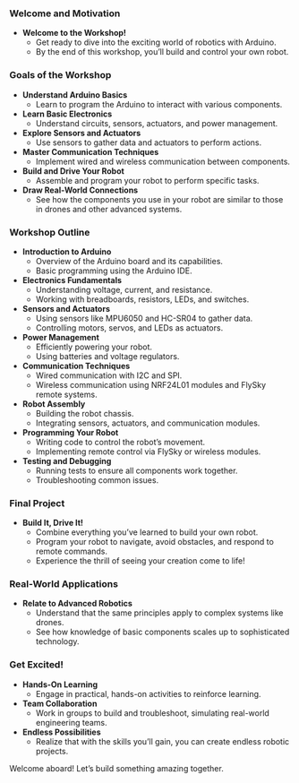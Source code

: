 ### Welcome and Motivation

- **Welcome to the Workshop!**
    - Get ready to dive into the exciting world of robotics with Arduino.
    - By the end of this workshop, you’ll build and control your own robot.

### Goals of the Workshop

- **Understand Arduino Basics**
    - Learn to program the Arduino to interact with various components.
- **Learn Basic Electronics**
    - Understand circuits, sensors, actuators, and power management.
- **Explore Sensors and Actuators**
    - Use sensors to gather data and actuators to perform actions.
- **Master Communication Techniques**
    - Implement wired and wireless communication between components.
- **Build and Drive Your Robot**
    - Assemble and program your robot to perform specific tasks.
- **Draw Real-World Connections**
    - See how the components you use in your robot are similar to those in drones and other advanced systems.

### Workshop Outline

- **Introduction to Arduino**
    - Overview of the Arduino board and its capabilities.
    - Basic programming using the Arduino IDE.
- **Electronics Fundamentals**
    - Understanding voltage, current, and resistance.
    - Working with breadboards, resistors, LEDs, and switches.
- **Sensors and Actuators**
    - Using sensors like MPU6050 and HC-SR04 to gather data.
    - Controlling motors, servos, and LEDs as actuators.
- **Power Management**
    - Efficiently powering your robot.
    - Using batteries and voltage regulators.
- **Communication Techniques**
    - Wired communication with I2C and SPI.
    - Wireless communication using NRF24L01 modules and FlySky remote systems.
- **Robot Assembly**
    - Building the robot chassis.
    - Integrating sensors, actuators, and communication modules.
- **Programming Your Robot**
    - Writing code to control the robot’s movement.
    - Implementing remote control via FlySky or wireless modules.
- **Testing and Debugging**
    - Running tests to ensure all components work together.
    - Troubleshooting common issues.

### Final Project

- **Build It, Drive It!**
    - Combine everything you’ve learned to build your own robot.
    - Program your robot to navigate, avoid obstacles, and respond to remote commands.
    - Experience the thrill of seeing your creation come to life!

### Real-World Applications

- **Relate to Advanced Robotics**
    - Understand that the same principles apply to complex systems like drones.
    - See how knowledge of basic components scales up to sophisticated technology.

### Get Excited!

- **Hands-On Learning**
    - Engage in practical, hands-on activities to reinforce learning.
- **Team Collaboration**
    - Work in groups to build and troubleshoot, simulating real-world engineering teams.
- **Endless Possibilities**
    - Realize that with the skills you’ll gain, you can create endless robotic projects.

Welcome aboard! Let’s build something amazing together.